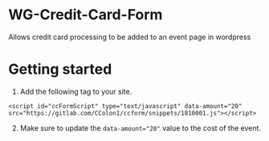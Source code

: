 # WG-Credit-Card-Form
Allows credit card processing to be added to an event page in wordpress

# Getting started

1. Add the following tag to your site.  

```<script id="ccFormScript" type="text/javascript" data-amount="20" src="https://gitlab.com/CColon1/ccform/snippets/1810001.js"></script>```
 
2. Make sure to update the `data-amount="20"` value to the cost of the event. 
